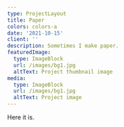 ```yaml
---
type: ProjectLayout
title: Paper
colors: colors-a
date: '2021-10-15'
client: ''
description: Sometimes I make paper.
featuredImage:
  type: ImageBlock
  url: /images/bg1.jpg
  altText: Project thumbnail image
media:
  type: ImageBlock
  url: /images/bg1.jpg
  altText: Project image
---
```

Here it is.
